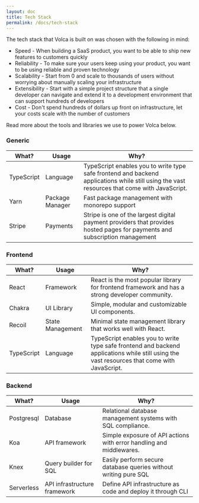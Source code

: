 ```yaml
---
layout: doc
title: Tech Stack
permalink: /docs/tech-stack
---
```


The tech stack that Volca is built on was chosen with the following in mind:

- Speed - When building a SaaS product, you want to be able to ship new features to customers quickly
- Reliability - To make sure your users keep using your product, you want to be using reliable and proven technology
- Scalability - Start from 0 and scale to thousands of users without worrying about manually scaling your infrastructure
- Extensibility - Start with a simple project structure that a single developer can navigate and extend it to a development environment that can support hundreds of developers
- Cost - Don't spend hundreds of dollars up front on infrastructure, let your costs scale with the number of customers

Read more about the tools and libraries we use to power Volca below.

### Generic

| What?      | Usage           | Why?                                                                                                                                        |
| ---------- | --------------- | ------------------------------------------------------------------------------------------------------------------------------------------- |
| TypeScript | Language        | TypeScript enables you to write type safe frontend and backend applications while still using the vast resources that come with JavaScript. |
| Yarn       | Package Manager | Fast package management with monorepo support                                                                                               |
| Stripe     | Payments        | Stripe is one of the largest digital payment providers that provides hosted pages for payments and subscription management                  |

### Frontend

| What?      | Usage            | Why?                                                                                                                                        |
| ---------- | ---------------- | ------------------------------------------------------------------------------------------------------------------------------------------- |
| React      | Framework        | React is the most popular library for frontend framework and has a strong developer community.                                              |
| Chakra     | UI Library       | Simple, modular and customizable UI components.                                                                                             |
| Recoil     | State Management | Minimal state management library that works well with React.                                                                                |
| TypeScript | Language         | TypeScript enables you to write type safe frontend and backend applications while still using the vast resources that come with JavaScript. |

### Backend

| What?      | Usage                        | Why?                                                                |
| ---------- | ---------------------------- | ------------------------------------------------------------------- |
| Postgresql | Database                     | Relational database management systems with SQL compliance.         |
| Koa        | API framework                | Simple exposure of API actions with error handling and middlewares. |
| Knex       | Query builder for SQL        | Easily perform secure database queries without writing pure SQL     |
| Serverless | API infrastructure framework | Define API infrastructure as code and deploy it through CLI         |
